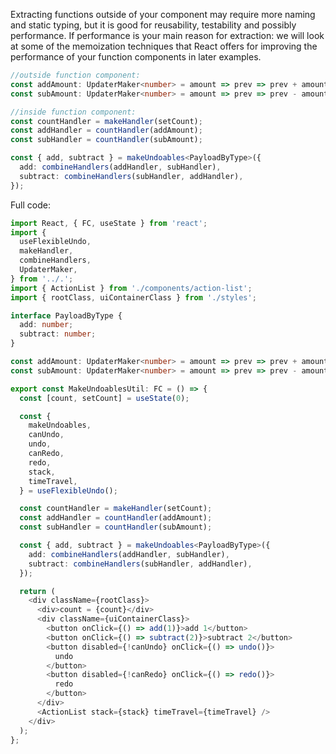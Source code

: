 Extracting functions outside of your component may require more naming and static typing, but it is good for reusability, testability and possibly performance. If performance is your main reason for extraction: we will look at some of the memoization techniques that React offers for improving the performance of your function components in later examples.

```typescript
//outside function component:
const addAmount: UpdaterMaker<number> = amount => prev => prev + amount;
const subAmount: UpdaterMaker<number> = amount => prev => prev - amount;

//inside function component:
const countHandler = makeHandler(setCount);
const addHandler = countHandler(addAmount);
const subHandler = countHandler(subAmount);

const { add, subtract } = makeUndoables<PayloadByType>({
  add: combineHandlers(addHandler, subHandler),
  subtract: combineHandlers(subHandler, addHandler),
});
```

Full code:

```typescript
import React, { FC, useState } from 'react';
import {
  useFlexibleUndo,
  makeHandler,
  combineHandlers,
  UpdaterMaker,
} from '../.';
import { ActionList } from './components/action-list';
import { rootClass, uiContainerClass } from './styles';

interface PayloadByType {
  add: number;
  subtract: number;
}

const addAmount: UpdaterMaker<number> = amount => prev => prev + amount;
const subAmount: UpdaterMaker<number> = amount => prev => prev - amount;

export const MakeUndoablesUtil: FC = () => {
  const [count, setCount] = useState(0);

  const {
    makeUndoables,
    canUndo,
    undo,
    canRedo,
    redo,
    stack,
    timeTravel,
  } = useFlexibleUndo();

  const countHandler = makeHandler(setCount);
  const addHandler = countHandler(addAmount);
  const subHandler = countHandler(subAmount);

  const { add, subtract } = makeUndoables<PayloadByType>({
    add: combineHandlers(addHandler, subHandler),
    subtract: combineHandlers(subHandler, addHandler),
  });

  return (
    <div className={rootClass}>
      <div>count = {count}</div>
      <div className={uiContainerClass}>
        <button onClick={() => add(1)}>add 1</button>
        <button onClick={() => subtract(2)}>subtract 2</button>
        <button disabled={!canUndo} onClick={() => undo()}>
          undo
        </button>
        <button disabled={!canRedo} onClick={() => redo()}>
          redo
        </button>
      </div>
      <ActionList stack={stack} timeTravel={timeTravel} />
    </div>
  );
};
```
